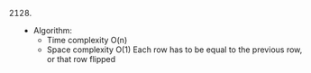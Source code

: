 2128.

- Algorithm:
  - Time complexity O(n)
  - Space complexity O(1)
    Each row has to be equal to the previous row, or that row flipped
